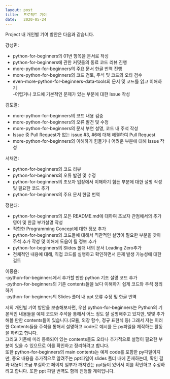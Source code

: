 ```yaml
---
layout: post
title:  프로젝트 기여  
date:   2020-05-24
---
```

Project 내 개인별 기여 방안은 다음과 같습니다.

강성민:  
- python-for-beginners의 01번 항목을 문서로 작성  
- python-for-beginners에 관한 커밋들의 동료 코드 리뷰 진행  
- more-python-for-beginners의 주요 문서 한글 번역 진행  
- more-python-for-beginners의 코드 검토, 주석 및 코드의 오타 검수  
- even-more-python-for-beginners-data-tools의 문서 및 코드를 읽고 이해하기   
-어렵거나 코드에 기본적인 문제가 있는 부분에 대한 Issue 작성

김도열:  
- more-python-for-beginners의 코드 내용 검증  
- more-python-for-beginners의 오류 발견 및 수정  
- more-python-for-beginners의 문서 부연 설명, 코드 내 주석 작성  
- Issue 중 Pull Request가 없는 issue #3, #6에 대해 해결하여 Pull Request  
- more-python-for-beginners의 이해하기 힘들거나 어려운 부분에 대해 Issue 작성

서채연:  
- python-for-beginners의 코드 리뷰  
- python-for-beginners의 오류 발견 및 수정  
- python-for-beginners의 초보자 입장에서 이해하기 힘든 부분에 대한 설명 작성 및 필요한 코드 추가  
- python-for-beginners의 주요 문서 한글 번역
		
정현태:  
- python-for-beginners의 모든 README.md에 대하여 초보자 관점에서의 추가 영어 및 한글 부가설명 작성  
- 적합한 Programming Concept에 대한 정보 추가  
- python-for-beginners의 코드들에 대해서 직관적인 설명이 필요한 부분을 찾아 주석 추가 작성 및 이해에 도움이 될 정보 추가  
- python-for-beginners의 Slides 폴더 내의 문서 Leading Zero추가  
- 전체적인 내용에 대해, 직접 코드를 실행하고 확인하면서 문제 발생 가능성에 대한 검토

이종윤:  
-python-for-beginners에서 추가할 만한 python 기초 설명 코드 추가  
-python-for-beginners의 기존 contents들을 보다 이해하기 쉽게 코드와 주석 정리하기  
-python-for-beginners의 Slides 폴더 내 ppt 오류 수정 및 한글 번역

저의 개인별 기여 방안을 보충해보자면, 우선 python-for-beginners는 Python의 기본적인 내용들을 예제 코드와 주석을 통해서 어느 정도 잘 설명해주고 있지만, 몇몇 추가해볼 만한 contents들이 있습니다.(모듈, 외장 함수, 정규 표현식 등)
그래서 저는 이러한 Contents들을 주석을 통해서 설명하고 code로 예시를 든 py파일을 제작하는 활동을 하려고 합니다.  
그리고 기존에 미리 등록되어 있는 contents들도 오타나 추가적으로 설명이 필요한 부분이 있을 수 있으므로 이를 확인하고 정리하려고 합니다.  
또한 python-for-beginners의 main contents는 예제 code를 포함한 py파일이지만, 중요 내용을 추가적으로 알려주는 ppt파일이 slides 폴더 내에 존재하는데, 확인 결과 내용이 조금 부실하고 페이지 일부가 깨져있는 ppt들이 있어서 이를 확인하고 수정하려고 합니다. 또한 ppt 파일 번역도 함께 진행할 계획입니다.
